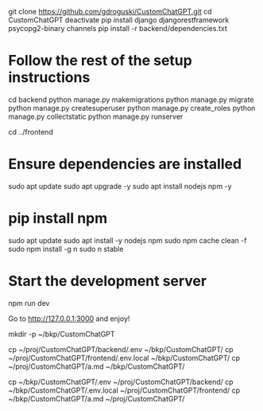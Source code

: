 
git clone https://github.com/gdroguski/CustomChatGPT.git
cd CustomChatGPT
deactivate
pip install django djangorestframework psycopg2-binary channels
pip install -r backend/dependencies.txt


# Follow the rest of the setup instructions
cd backend
python manage.py makemigrations
python manage.py migrate
python manage.py createsuperuser
python manage.py create_roles
python manage.py collectstatic
python manage.py runserver


cd ../frontend

# Ensure dependencies are installed
sudo apt update
sudo apt upgrade -y
sudo apt install nodejs npm -y

# pip install npm 

sudo apt update
sudo apt install -y nodejs npm
sudo npm cache clean -f
sudo npm install -g n
sudo n stable


# Start the development server
npm run dev

Go to http://127.0.0.1:3000 and enjoy!




mkdir -p ~/bkp/CustomChatGPT

cp ~/proj/CustomChatGPT/backend/.env ~/bkp/CustomChatGPT/
cp ~/proj/CustomChatGPT/frontend/.env.local ~/bkp/CustomChatGPT/
cp ~/proj/CustomChatGPT/a.md ~/bkp/CustomChatGPT/

cp ~/bkp/CustomChatGPT/.env ~/proj/CustomChatGPT/backend/
cp ~/bkp/CustomChatGPT/.env.local ~/proj/CustomChatGPT/frontend/ 
cp ~/bkp/CustomChatGPT/a.md  ~/proj/CustomChatGPT/


